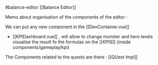 #balance-editor 
[[Balance Editor]]

Memo about organisation of the components of the editor  :


We can put any new component in the [[DevContainer.vue]] 


- [[KPIDashboard.vue]] , will allow to change monster and hero levels visualise the result fo the formulas on the [[KPIS]] 
(inside components/gameplay/kpi)


The Components related to the  quests are there :
[[QUest Impl]]


